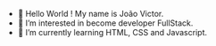 - 👋 Hello World ! My name is João Victor.
- 👀 I’m interested in become developer FullStack.
- 🌱 I’m currently learning HTML, CSS and Javascript.
